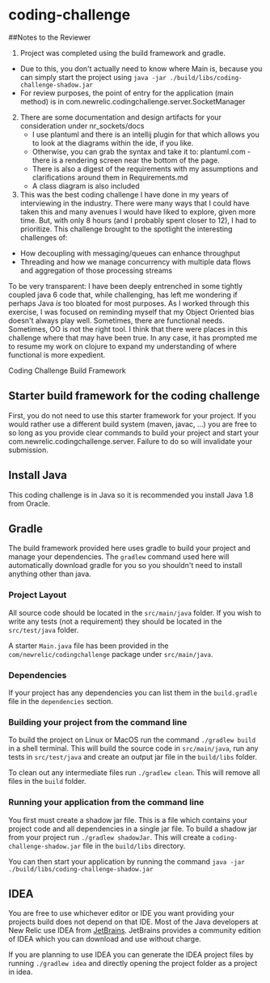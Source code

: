 # coding-challenge

##Notes to the Reviewer

1.  Project was completed using the build framework and gradle.
  - Due to this, you don't actually need to know where Main is, because you can simply 
  start the project using `java -jar ./build/libs/coding-challenge-shadow.jar`
  - For review purposes, the point of entry for the application (main method) is in com.newrelic.codingchallenge.server.SocketManager
2.  There are some documentation and design artifacts for your consideration under nr_sockets/docs
    - I use plantuml and there is an intellij plugin for that which allows you to look at the diagrams within the ide, if you like.
    - Otherwise, you can grab the syntax and take it to: plantuml.com - there is a rendering screen near the bottom of the page.
    - There is also a digest of the requirements with my assumptions and clarifications around them in Requirements.md
    - A class diagram is also included 
3. This was the best coding challenge I have done in my years of interviewing in the industry.  There were many ways that I 
could have taken this and many avenues I would have liked to explore, given more time.  But, with only 8 hours (and I probably spent closer to 12), 
I had to prioritize.  This challenge brought to the spotlight the interesting challenges of: 
  - How decoupling with messaging/queues can enhance throughput
  - Threading and how we manage concurrency with multiple data flows and aggregation
    of those processing streams
    
To be very transparent: I have been deeply entrenched in some tightly coupled java 6 code that, while challenging, 
has left me wondering if perhaps Java *is* too bloated for most purposes.  As I worked through this exercise, I was focused 
on reminding myself that my Object Oriented bias doesn't always play well.  Sometimes, there are functional needs.  
Sometimes, OO is not the right tool.  I think that there were places in this challenge where that may have been true.  In any 
case, it has prompted me to resume my work on clojure to expand my understanding of where functional is more expedient.

             


Coding Challenge Build Framework

## Starter build framework for the coding challenge

First, you do not need to use this starter framework for your project.
If you would rather use a different build system (maven, javac, ...)
you are free to so long as you provide clear commands to build your
project and start your com.newrelic.codingchallenge.server.  Failure to do so will invalidate your
submission.


## Install Java

This coding challenge is in Java so it is recommended you install Java
1.8 from Oracle.


## Gradle

The build framework provided here uses gradle to build your project
and manage your dependencies.  The `gradlew` command used here will
automatically download gradle for you so you shouldn't need to install
anything other than java.


### Project Layout

All source code should be located in the `src/main/java` folder.
If you wish to write any tests (not a requirement) they should be
located in the `src/test/java` folder.

A starter `Main.java` file has been provided in the `com/newrelic/codingchallenge` package under `src/main/java`.


### Dependencies

If your project has any dependencies you can list them in the
`build.gradle` file in the `dependencies` section.


### Building your project from the command line

To build the project on Linux or MacOS run the command `./gradlew build` in a shell terminal.  This will build the source code in
`src/main/java`, run any tests in `src/test/java` and create an output
jar file in the `build/libs` folder.

To clean out any intermediate files run `./gradlew clean`.  This will
remove all files in the `build` folder.


### Running your application from the command line

You first must create a shadow jar file.  This is a file which contains your project code and all dependencies in a single jar file.  To build a shadow jar from your project run `./gradlew shadowJar`.  This will create a `coding-challenge-shadow.jar` file in the `build/libs` directory.

You can then start your application by running the command
`java -jar ./build/libs/coding-challenge-shadow.jar`

## IDEA

You are free to use whichever editor or IDE you want providing your
projects build does not depend on that IDE.  Most of the Java
developers at New Relic use IDEA from
[JetBrains](https://www.jetbrains.com/).  JetBrains provides
a community edition of IDEA which you can download and use without
charge.

If you are planning to use IDEA you can generate the IDEA project files
by running `./gradlew idea` and directly opening the project folder
as a project in idea.


